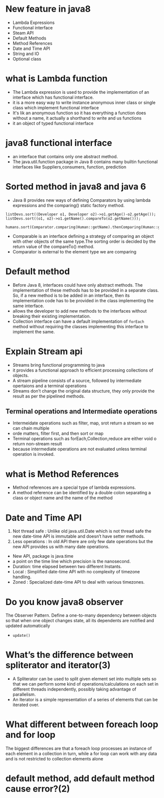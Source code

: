 # New feature in java8
* Lambda Expressions
* Functional interface
* Steam API
* Default Methods
* Method References
* Date and Time API
* String and IO 
* Optional class

# what is Lambda function 
* The Lambda expression is used to provide the implementation of an interface which has functional interface.
* it is a more easy way to write instance anonymous inner class or single class which implement functional interface
* It's lik an anonymous function so it has everything a function does without a name, it actually a shorthand to write and us functions
* it an object of typed functional interface
# java8 functional interface
*  an interface that contains only one abstract method. 
*  The java.util.function package in Java 8 contains many builtin functional interfaces  like Suppliers,consumers, function, prediction

# Sorted method in java8 and java 6
* Java 8 provides new ways of defining Comparators by using lambda expressions and the comparing() static factory method.
```
listDevs.sort((Developer o1, Developer o2)->o1.getAge()-o2.getAge());
listDevs.sort((o1, o2)->o1.getName().compareTo(o2.getName()));		
```
```
humans.sort(Comparator.comparing(Human::getName).thenComparing(Human::getAge));
```
* Comparable is an interface defining a strategy of comparing an object with other objects of the same type.The sorting order is decided by the return value of the compareTo() method.
* Comparator is external to the element type we are comparing

# Default method
* Before Java 8, interfaces could have only abstract methods. The implementation of these methods has to be provided in a separate class. So, if a new method is to be added in an interface, then its implementation code has to be provided in the class implementing the same interface. 
* allows the developer to add new methods to the interfaces without breaking their existing implementation.
* Collection interface can have a default implementation of `forEach` method without requiring the classes implementing this interface to implement the same.

# Explain Stream api
* Streams bring functional programming to java
* it provides a functional approach to efficient processing collections of objects. 
* A stream pipeline consists of a source, followed by intermediate opertaions and a terminal operations
* Streams don’t change the original data structure, they only provide the result as per the pipelined methods.

## Terminal operations and Intermediate operations
* Intermeidate operations such as filter, map, srot  return a stream so we can chain multiple
* orde matters, filter first, and then sort or map
* Terminal operations such as forEach,Collection,reduce are either void o return non-stream result
*  because intermediate operations are not evaluated unless terminal operation is invoked.


# what is Method References
* Method references are a special type of lambda expressions.
* A method reference can be identified by a double colon separating a class or object name and the name of the method

# Date and Time API
1. Not thread safe : Unlike old java.util.Date which is not thread safe the new date-time API is immutable and doesn’t have setter methods.
2. Less operations : In old API there are only few date operations but the new API provides us with many date operations.
* New API, package is java.time
* a point on the time line which precision is the nanosecond.
* Duration: time elapsed between two different Instants.
* Local : Simplified date-time API with no complexity of timezone handling.
* Zoned : Specialized date-time API to deal with various timezones.

# Do you know java8 observer
The Observer Pattern. Define a one-to-many dependency between objects so that when one object changes state, all its dependents are notified and updated automatically
* `update()`

# What’s the difference between spliterator and iterator(3)

* A Spliterator can be used to split given element set into multiple sets so that we can perform some kind of operations/calculations on each set in different threads independently, possibly taking advantage of parallelism.
* An Iterator is a simple representation of a series of elements that can be iterated over. 

# What different between foreach loop and for loop
The biggest differences are that a foreach loop processes an instance of each element in a collection in turn, while a for loop can work with any data and is not restricted to collection elements alone

# default method, add default method cause error?(2)
